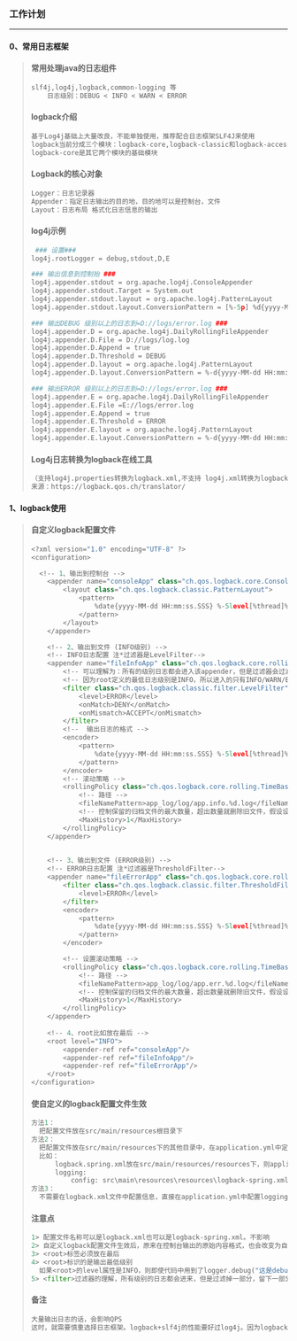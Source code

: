 ### 工作计划

------

#### 0、常用日志框架

> #### 常用处理java的日志组件
>
> ```python
> slf4j,log4j,logback,common-logging 等
>     日志级别：DEBUG < INFO < WARN < ERROR
> ```
>
> #### logback介绍
>
> ```python
> 基于Log4j基础上大量改良，不能单独使用，推荐配合日志框架SLF4J来使用
> logback当前分成三个模块：logback-core,logback-classic和logback-access;
> logback-core是其它两个模块的基础模块
> ```
>
> #### Logback的核心对象
>
> ```python
> Logger：日志记录器
> Appender：指定日志输出的目的地，目的地可以是控制台，文件
> Layout：日志布局 格式化日志信息的输出
> ```
>
> #### log4j示例
>
> ```python
>  ### 设置###
> log4j.rootLogger = debug,stdout,D,E
> 
> ### 输出信息到控制抬 ###
> log4j.appender.stdout = org.apache.log4j.ConsoleAppender
> log4j.appender.stdout.Target = System.out
> log4j.appender.stdout.layout = org.apache.log4j.PatternLayout
> log4j.appender.stdout.layout.ConversionPattern = [%-5p] %d{yyyy-MM-dd HH:mm:ss,SSS} method:%l%n%m%n
> 
> ### 输出DEBUG 级别以上的日志到=D://logs/error.log ###
> log4j.appender.D = org.apache.log4j.DailyRollingFileAppender
> log4j.appender.D.File = D://logs/log.log
> log4j.appender.D.Append = true
> log4j.appender.D.Threshold = DEBUG 
> log4j.appender.D.layout = org.apache.log4j.PatternLayout
> log4j.appender.D.layout.ConversionPattern = %-d{yyyy-MM-dd HH:mm:ss}  [ %t:%r ] - [ %p ]  	%m%n
> 
> ### 输出ERROR 级别以上的日志到=D://logs/error.log ###
> log4j.appender.E = org.apache.log4j.DailyRollingFileAppender
> log4j.appender.E.File =E://logs/error.log 
> log4j.appender.E.Append = true
> log4j.appender.E.Threshold = ERROR 
> log4j.appender.E.layout = org.apache.log4j.PatternLayout
> log4j.appender.E.layout.ConversionPattern = %-d{yyyy-MM-dd HH:mm:ss}  [ %t:%r ] - [ %p ]  	%m%n 
> ```
>
> #### Log4j日志转换为logback在线工具
>
> ```python
> （支持log4j.properties转换为logback.xml,不支持 log4j.xml转换为logback.xml）
> 来源：https://logback.qos.ch/translator/
> ```

#### 1、logback使用

> #### 自定义logback配置文件
>
> ```python
> <?xml version="1.0" encoding="UTF-8" ?>
> <configuration>
> 
> 	<!-- 1、输出到控制台 -->
>     <appender name="consoleApp" class="ch.qos.logback.core.ConsoleAppender">
>         <layout class="ch.qos.logback.classic.PatternLayout">
>             <pattern>
>                 %date{yyyy-MM-dd HH:mm:ss.SSS} %-5level[%thread]%logger{56}.%method:%L -				%msg%n
>             </pattern>
>         </layout>
>     </appender>
> 
>     <!-- 2、输出到文件 (INFO级别) -->
>     <!-- INFO日志配置 注*过滤器是LevelFilter-->
>     <appender name="fileInfoApp" class="ch.qos.logback.core.rolling.RollingFileAppender">
>         <!-- 可以理解为：所有的级别日志都会进入该appender，但是过滤器会过滤一部分，留一部分 -->
>         <!-- 因为root定义的最低日志级别是INFO，所以进入的只有INFO/WARN/ERROR，但是过滤器会过滤掉			ERROR，所以只会留下INFO和WARN -->
>         <filter class="ch.qos.logback.classic.filter.LevelFilter">
>             <level>ERROR</level>
>             <onMatch>DENY</onMatch>
>             <onMismatch>ACCEPT</onMismatch>
>         </filter>
>         <!--  输出日志的格式 -->
>         <encoder>
>             <pattern>
>                 %date{yyyy-MM-dd HH:mm:ss.SSS} %-5level[%thread]%logger{56}.%method:%L -				%msg%n
>             </pattern>
>         </encoder>
>         <!-- 滚动策略 -->
>         <rollingPolicy class="ch.qos.logback.core.rolling.TimeBasedRollingPolicy">
>             <!-- 路径 -->
>             <fileNamePattern>app_log/log/app.info.%d.log</fileNamePattern>
>             <!-- 控制保留的归档文件的最大数量，超出数量就删除旧文件，假设设置每个月滚动，且							maxHistory标签 是1，则只保存最近1个月的文件，删除之前的旧文件 -->
>             <MaxHistory>1</MaxHistory>
>         </rollingPolicy>
>     </appender>
> 
>     
>     <!-- 3、输出到文件 (ERROR级别) -->
>     <!-- ERROR日志配置 注*过滤器是ThresholdFilter-->
>     <appender name="fileErrorApp" class="ch.qos.logback.core.rolling.RollingFileAppender">
>         <filter class="ch.qos.logback.classic.filter.ThresholdFilter">
>             <level>ERROR</level>
>         </filter>
>         <encoder>
>             <pattern>
>                 %date{yyyy-MM-dd HH:mm:ss.SSS} %-5level[%thread]%logger{56}.%method:%L -				%msg%n
>             </pattern>
>         </encoder>
> 
>         <!-- 设置滚动策略 -->
>         <rollingPolicy class="ch.qos.logback.core.rolling.TimeBasedRollingPolicy">
>             <!-- 路径 -->
>             <fileNamePattern>app_log/log/app.err.%d.log</fileNamePattern>
>             <!-- 控制保留的归档文件的最大数量，超出数量就删除旧文件，假设设置每个月滚动，且						maxHistory标签是1，则只保存最近1个月的文件，删除之前的旧文件 -->
>             <MaxHistory>1</MaxHistory>
>         </rollingPolicy>
>     </appender>
>     
>     <!-- 4、root比如放在最后 -->
>     <root level="INFO">
>         <appender-ref ref="consoleApp"/>
>         <appender-ref ref="fileInfoApp"/>
>         <appender-ref ref="fileErrorApp"/>
>     </root>
> </configuration>
> ```
>
> #### 使自定义的logback配置文件生效
>
> ```python
> 方法1：
> 	把配置文件放在src/main/resources根目录下
> 方法2：
> 	把配置文件放在src/main/resources下的其他目录中，在application.yml中定义配置文件路径。
> 	比如：
> 		logback.spring.xml放在src/main/resources/resources下，则application.yml中配置：
> 		logging:
> 			config: src\main\resources\resources\logback-spring.xml
> 方法3：
> 	不需要在logback.xml文件中配置信息，直接在application.yml中配置logging:信息。自行百度。
> ```
>
> #### 注意点
>
> ```python
> 1> 配置文件名称可以是logback.xml也可以是logback-spring.xml。不影响
> 2> 自定义logback配置文件生效后，原来在控制台输出的原始内容格式，也会改变为自定义的格式。
> 3> <root>标签必须放在最后
> 4> <root>标识的是输出最低级别
> 	如果<root>的level属性是INFO，则即使代码中用到了logger.debug("这是debug级别")。这条日志信息也	不会输出
> 5> <filter>过滤器的理解，所有级别的日志都会进来，但是过滤掉一部分，留下一部分。
> ```
>
> #### 备注
>
> ```python
> 大量输出日志的话，会影响QPS
> 这时，就需要慎重选择日志框架。logback+slf4j的性能要好过log4j。因为logback是在log4j的基础上优化而来的。
> ```



